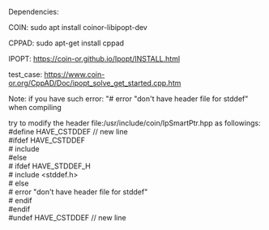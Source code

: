 Dependencies:

COIN: sudo apt install coinor-libipopt-dev

CPPAD: sudo apt-get install cppad

IPOPT: https://coin-or.github.io/Ipopt/INSTALL.html

test_case: https://www.coin-or.org/CppAD/Doc/ipopt_solve_get_started.cpp.htm

Note: if you have such error: "#  error "don't have header file for stddef" when compiling

try to modify the header file:/usr/include/coin/IpSmartPtr.hpp as followings:    
    #define HAVE_CSTDDEF // new line    
    #ifdef HAVE_CSTDDEF    
    # include <cstddef>    
    #else    
    # ifdef HAVE_STDDEF_H    
    #  include <stddef.h>    
    # else    
    #  error "don't have header file for stddef"    
    # endif    
    #endif    
    #undef HAVE_CSTDDEF // new line    
